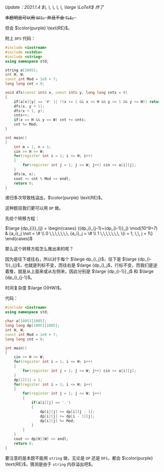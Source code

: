   _Update：2021.1.4   $\, \, \, \, \, \large \LaTeX$    	 炸了_

~~本题明显可以用 `DFS`，并且不会 `TLE`。~~

但会 $\color{purple} \text{RE}$。

附上 `DFS` 代码：

```cpp
#include <iostream>
#include <cstdio>
#include <string>
using namespace std;

string a[1005];
int H, W;
const int Mod = 1e9 + 7;
long long cnt = 0;

void dfs(const int& x, const int& y, long long cnts = 0)
{
    if(a[x][y] == '#' || !(x >= 1 && x <= H && y >= 1 && y <= W)) return ;
    dfs(x, y + 1);
    dfs(x + 1, y);
    cnts++;
    if(x == H && y == W) cnt += cnts;
    cnt %= Mod;
}

int main()
{
    int m = 1, n = 1;
    cin >> H >> W;
    for(register int i = 1; i <= H; i++)
    {
        for(register int j = 1; j <= W; j++) cin >> a[i][j];
    }
    dfs(m, n);
    cout << cnt % Mod << endl;
    return 0;
}
```

递归多次导致栈溢出，$\color{purple} \text{RE}$。

这种题目我们更可以用 `DP` 做。

先给个转移方程：

$\large {dp_{i}}_{j} = 
\begin{cases} 
({dp_i}_{j-1}+{dp_{i-1}}_j) \mod(10^9+7) & {a_i}_j \not = \# \\
0 \,\,\,\,\,\,\, {a_i}_j = \# \\
1 \,\,\,\,\,\,\, \{i = 1, \,\, j = 1\}
\end{cases}$

那么这个转移方程怎么推出来的呢？

因为是往下或往右，所以对于每个 $\large dp_{i_j}$，往下是 $\large {dp_{i-1}}_{j}$，也就是列标不变，而往右是 $\large {dp_i}_j$，行标不变，而我们是逆着推，就是从上面来或从左侧来，因此分别是 $\large {dp_{i-1}}_j$ 和 $\large {dp_i}_{j-1}$。

时间复杂度 $\large O(HW)$。

代码：

```cpp
#include <iostream>
using namespace std;

char a[1005][1005];
long long dp[1005][1005];
int H, W;
const int Mod = 1e9 + 7;
long long cnt = 0;

int main()
{
    cin >> H >> W;
    for(register int i = 1; i <= H; i++)
    {
        for(register int j = 1; j <= W; j++) cin >> a[i][j];
    }
    dp[1][1] = 1;
    for(register int i = 1; i <= H; i++)
    {
        for(register int j = 1; j <= W; j++)
        {
            if(a[i][j] == '.')
            {
                dp[i][j] += dp[i][j - 1];
                dp[i][j] += dp[i - 1][j];
                dp[i][j] %= Mod;
            }
        }
    }
    cout << dp[H][W] << endl;
    return 0;
}
``` 
要注意的是本题不能用 `string` 做，无论是 `DP` 还是 `DFS`，都会 $\color{purple} \text{RE}$，猜测是由于 `string` 内存溢出吧$。
